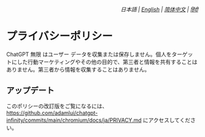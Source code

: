 <div align="right">
    <h6>
        <picture>
            <source type="image/svg+xml" media="(prefers-color-scheme: dark)" srcset="https://assets.chatgptinfinity.com/images/icons/earth/white/icon32.svg">
            <img height=14 src="https://assets.chatgptinfinity.com/images/icons/earth/black/icon32.svg">
        </picture>
        &nbsp;日本語 |
        <a href="../PRIVACY.md">English</a> |
        <a href="../zh-cn/PRIVACY.md">简体中文</a> |
        <a href="../hi/PRIVACY.md">हिंदी</a>
    </h6>
</div>

# プライバシーポリシー

ChatGPT 無限 はユーザー データを収集または保存しません。個人をターゲットにした行動マーケティングやその他の目的で、第三者と情報を共有することはありません。第三者から情報を収集することはありません。

## アップデート

このポリシーの改訂版をご覧になるには、https://github.com/adamlui/chatgpt-infinity/commits/main/chromium/docs/ja/PRIVACY.md にアクセスしてください。
